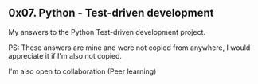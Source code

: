 ## 0x07. Python - Test-driven development

My answers to the Python Test-driven development project.

PS: These answers are mine and were not copied from anywhere, I would appreciate it if I'm also not copied.

I'm also open to collaboration (Peer learning)
